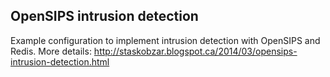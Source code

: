 ## OpenSIPS intrusion detection

Example configuration to implement intrusion detection with OpenSIPS and Redis.
More details: http://staskobzar.blogspot.ca/2014/03/opensips-intrusion-detection.html
